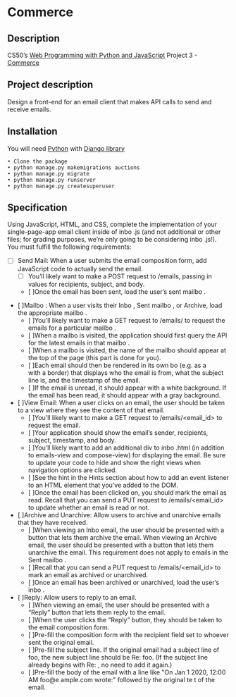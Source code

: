 # Commerce
## Description
CS50’s [Web Programming with Python and JavaScript](https://cs50.harvard.edu/web/2020/) Project 3 - [Commerce](https://cs50.harvard.edu/web/2020/projects/3/mail)

## Project description
Design a front-end for an email client that makes API calls to send and receive emails.


## Installation
You will need [Python](https://www.python.org/) with [Django library](https://www.djangoproject.com/)  
```
• Clone the package  
• python manage.py makemigrations auctions  
• python manage.py migrate  
• python manage.py runserver  
• python manage.py createsuperuser
```

## Specification
Using JavaScript, HTML, and CSS, complete the implementation of your single-page-app email client inside of inbo .js (and not additional or other files; for grading purposes, we’re only going to be considering inbo .js!). You must fulfill the following requirements:
- [ ] Send Mail: When a user submits the email composition form, add JavaScript code to actually send the email.
  - [ ] You’ll likely want to make a POST request to /emails, passing in values for recipients, subject, and body.
  - [ ]Once the email has been sent, load the user’s sent mailbo .
- [ ]Mailbo : When a user visits their Inbo , Sent mailbo , or Archive, load the appropriate mailbo .
  - [ ]You’ll likely want to make a GET request to /emails/<mailbo > to request the emails for a particular mailbo .
  - [ ]When a mailbo  is visited, the application should first query the API for the latest emails in that mailbo .
  - [ ]When a mailbo  is visited, the name of the mailbo  should appear at the top of the page (this part is done for you).
  - [ ]Each email should then be rendered in its own bo  (e.g. as a <div> with a border) that displays who the email is from, what the subject line is, and the timestamp of the email.
  - [ ]If the email is unread, it should appear with a white background. If the email has been read, it should appear with a gray background.
- [ ]View Email: When a user clicks on an email, the user should be taken to a view where they see the content of that email.
  - [ ]You’ll likely want to make a GET request to /emails/<email_id> to request the email.
  - [ ]Your application should show the email’s sender, recipients, subject, timestamp, and body.
  - [ ]You’ll likely want to add an additional div to inbo .html (in addition to emails-view and compose-view) for displaying the email. Be sure to update your code to hide and show the right views when navigation options are clicked.
  - [ ]See the hint in the Hints section about how to add an event listener to an HTML element that you’ve added to the DOM.
  - [ ]Once the email has been clicked on, you should mark the email as read. Recall that you can send a PUT request to /emails/<email_id> to update whether an email is read or not.
- [ ]Archive and Unarchive: Allow users to archive and unarchive emails that they have received.
  - [ ]When viewing an Inbo  email, the user should be presented with a button that lets them archive the email. When viewing an Archive email, the user should be presented with a button that lets them unarchive the email. This requirement does not apply to emails in the Sent mailbo .
  - [ ]Recall that you can send a PUT request to /emails/<email_id> to mark an email as archived or unarchived.
  - [ ]Once an email has been archived or unarchived, load the user’s inbo .
- [ ]Reply: Allow users to reply to an email.
  - [ ]When viewing an email, the user should be presented with a “Reply” button that lets them reply to the email.
  - [ ]When the user clicks the “Reply” button, they should be taken to the email composition form.
  - [ ]Pre-fill the composition form with the recipient field set to whoever sent the original email.
  - [ ]Pre-fill the subject line. If the original email had a subject line of foo, the new subject line should be Re: foo. (If the subject line already begins with Re: , no need to add it again.)
  - [ ]Pre-fill the body of the email with a line like "On Jan 1 2020, 12:00 AM foo@e ample.com wrote:" followed by the original te t of the email.
